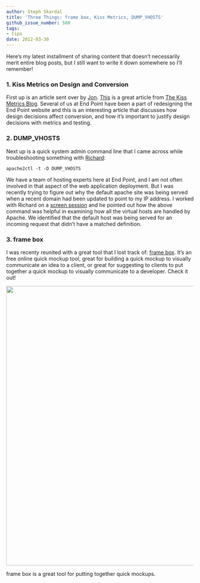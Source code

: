 ```yaml
---
author: Steph Skardal
title: 'Three Things: frame box, Kiss Metrics, DUMP_VHOSTS'
github_issue_number: 580
tags:
- tips
date: 2012-03-30
---
```


Here’s my latest installment of sharing content that doesn’t necessarily merit entire blog posts, but I still want to write it down somewhere so I’ll remember!

### 1. Kiss Metrics on Design and Conversion

First up is an article sent over by [Jon](/team/jon-jensen). [This](https://blog.kissmetrics.com/shocking-truth-about-graphics/) is a great article from [The Kiss Metrics Blog](https://blog.kissmetrics.com/). Several of us at End Point have been a part of redesigning the End Point website and this is an interesting article that discusses how design decisions affect conversion, and how it’s important to justify design decisions with metrics and testing.

### 2. DUMP_VHOSTS

Next up is a quick system admin command line that I came across while troubleshooting something with [Richard](/team/richard-templet):

```nohighlight
apache2ctl -t -D DUMP_VHOSTS
```

We have a team of hosting experts here at End Point, and I am not often involved in that aspect of the web application deployment. But I was recently trying to figure out why the default apache site was being served when a recent domain had been updated to point to my IP address. I worked with Richard on a [screen session](https://www.gnu.org/software/screen/) and he pointed out how the above command was helpful in examining how all the virtual hosts are handled by Apache. We identified that the default host was being served for an incoming request that didn’t have a matched definition.

### 3. frame box

I was recenty reunited with a great tool that I lost track of: [frame box](http://www.framebox.org). It’s an free online quick mockup tool, great for building a quick mockup to visually communicate an idea to a client, or great for suggesting to clients to put together a quick mockup to visually communicate to a developer. Check it out!

<a href="http://www.framebox.org/" target="_blank"><img border="0" src="/blog/2012/03/three-things-frame-box-kiss-metrics/image-0.png" width="750"/></a>

frame box is a great tool for putting together quick mockups.
